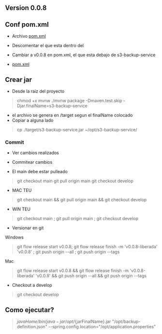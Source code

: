 
## Version 0.0.8
## Conf pom.xml
- Archivo [pom.xml](../pom.xml)
- Descomentar el <resources> que esta dentro del <build>

- Cambiar a v0.0.8<version> en pom.xml, el que esta debajo de <artifactId>s3-backup-service</artifactId> 
- [pom.xml](../pom.xml)

## Crear jar
- Desde la raiz del proyecto
> chmod +x mvnw
> ./mvnw package -Dmaven.test.skip -Djar.finalName=s3-backup-service

- el archivo se genera en /target segun el finalName colocado
- Copiar a alguna lado
> cp ./target/s3-backup-service.jar ~/opt/s3-backup-service/




### Commit
- Ver cambios realizados 
- Commitear cambios

- El main debe estar pulleado
> git checkout main
> git pull origin main
> git checkout develop

- MAC TEU
> git checkout main && git pull origin main && git checkout develop
- WIN TEU
> git checkout main ; git pull origin main ; git checkout develop


- Versionar en git



Windows
> git flow release start v0.0.8; git flow release finish -m 'v0.0.8-liberada' 'v0.0.8' ; git push origin --all ; git push origin --tags

Mac
> git flow release start v0.0.8 && git flow release finish -m 'v0.0.8-liberada' 'v0.0.8' && git push origin --all && git push origin --tags

- Checkout a develop
> git checkout develop



## Como ejecutar?
> ${javaHome}/bin/java -jar /opt/${jarFinalName}.jar "/opt/backup-definition.json" --spring.config.location="/opt/application.properties"


